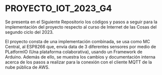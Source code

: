 # PROYECTO_IOT_2023_G4
Se presenta en el Siguiente Repositorio los códigos y pasos a seguir para la implementación del proyecto respecto al curso de Internet de las Cosas del segundo ciclo del 2023. 

El proyecto consta de una implementación combinada, se usa como MC Central, al ESP8266 que, envía data de 3 diferentes sensores por medio de PLatformIO (Una plataforma colaborativa), usando un Framework de Arduino. 
Además de ello, se muestra los cambios y documentación interna acerca de los pasos a realizar para la conexión con el cliente MQTT de la nube pública de AWS.


